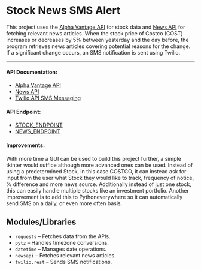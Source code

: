 # Stock News SMS Alert

This project uses the [Alpha Vantage API](https://www.alphavantage.co/documentation/#daily) for stock data and [News API](https://newsapi.org/docs) for fetching relevant news articles. When the stock price of Costco (COST) increases or decreases by 5% between yesterday and the day before, the program retrieves news articles covering potential reasons for the change. If a significant change occurs, an SMS notification is sent using Twilio.

---

#### API Documentation:
- [Alpha Vantage API](https://www.alphavantage.co/documentation/#daily)
- [News API](https://newsapi.org/docs) 
- [Twilio API SMS Messaging](https://www.twilio.com/docs/libraries/reference/twilio-python/)

#### API Endpoint:
- [STOCK_ENDPOINT](https://www.alphavantage.co/query)
- [NEWS_ENDPOINT](https://newsapi.org/v2/everything)

#### Improvements:
With more time a GUI can be used to build this project further, a simple 
tkinter would suffice although more advanced ones can be used.
Instead of using a predetermined Stock, in this case COSTCO, it can instead ask for input
from the user what Stock they would like to track, frequency of notice, % difference and more 
news source. 
Additionally instead of just one stock, this can easily
handle multiple stocks like an investment portfolio. 
Another improvement is to add this to Pythoneverywhere so it can automatically
send SMS on a daily, or even more often basis. 

## Modules/Libraries


- `requests` – Fetches data from the APIs.
- `pytz` – Handles timezone conversions.
- `datetime` – Manages date operations.
- `newsapi` – Fetches relevant news articles.
- `twilio.rest` – Sends SMS notifications.